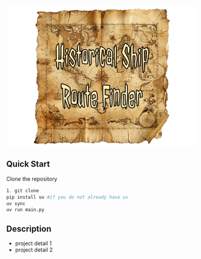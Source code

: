 <div align = "center">
<img src="assets/ship_logo.png" width = "500"/>
</div>

## Quick Start
Clone the repository
```bash
1. git clone 
pip install uv #if you do not already have uv
uv sync
uv run main.py
```

## Description
- project detail 1
- project detail 2
